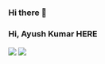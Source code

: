 ### Hi there 👋

<!--
**ak46652/ak46652** is a ✨ _special_ ✨ repository because its `README.md` (this file) appears on your GitHub profile.

Here are some ideas to get you started:

- 🔭 I’m currently working on ...
- 🌱 I’m currently learning ...
- 👯 I’m looking to collaborate on ...
- 🤔 I’m looking for help with ...
- 💬 Ask me about ...
- 📫 How to reach me: ...
- 😄 Pronouns: ...
- ⚡ Fun fact: ...hellos osiosid
-->
### Hi, Ayush Kumar HERE 
<a align="center">
  <img align="center" src="https://github-readme-stats.vercel.app/api?username=ak46652&hide=prs,issues&theme=dark&include_all_commits=true" />
<a>
<a>
  <img align="center" src="https://github-readme-stats.vercel.app/api/pin?username=ak46652&repo=ak46652.github.io&&theme=dark" />
<a>

<br/>


